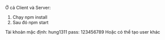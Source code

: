 Ở cả Client và Server:
1. Chạy npm install 
2. Sau đó npm start

Tài khoản mặc định: hung1311
pass: 123456789
Hoặc có thể tạo user khác
